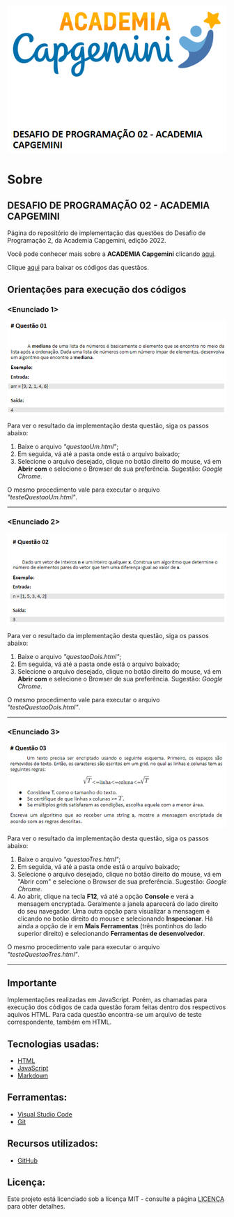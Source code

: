 <h1 align="center">
    <img src="desafio.PNG" alt="Logo Desafio">
</h1>

# Sobre

## DESAFIO DE PROGRAMAÇÃO 02 - ACADEMIA CAPGEMINI

Página do repositório de implementação das questões do Desafio de Programação 2, da Academia Capgemini, edição 2022.

Você pode conhecer mais sobre a **ACADEMIA Capgemini** clicando [aqui](https://capgemini.proway.com.br/).

Clique [aqui](https://github.com/jobafi/challenge-capgemini-2022) para baixar os códigos das questãos.

## Orientações para execução dos códigos

### <Enunciado 1>
  <img src="q1.PNG" alt="Questão 1">

Para ver o resultado da implementação desta questão, siga os passos abaixo:
1. Baixe o arquivo *"questaoUm.html"*;
2. Em seguida, vá até a pasta onde está o arquivo baixado;
3. Selecione o arquivo desejado, clique no botão direito do mouse, vá em **Abrir com** e selecione o Browser de sua preferência. Sugestão: *Google Chrome*.

O mesmo procedimento vale para executar o arquivo *"testeQuestaoUm.html"*.

***

### <Enunciado 2>
  <img src="q2.PNG" alt="Questão 2">

Para ver o resultado da implementação desta questão, siga os passos abaixo:
1. Baixe o arquivo *"questaoDois.html"*;
2. Em seguida, vá até a pasta onde está o arquivo baixado;
3. Selecione o arquivo desejado, clique no botão direito do mouse, vá em **Abrir com** e selecione o Browser de sua preferência. Sugestão: *Google Chrome*.

O mesmo procedimento vale para executar o arquivo *"testeQuestaoDois.html"*.

***

### <Enunciado 3>
  <img src="q3.PNG" alt="Questão 3">

Para ver o resultado da implementação desta questão, siga os passos abaixo:
1. Baixe o arquivo *"questaoTres.html"*;
2. Em seguida, vá até a pasta onde está o arquivo baixado;
3.  Selecione o arquivo desejado, clique no botão direito do mouse, vá em "Abrir com" e selecione o Browser de sua preferência. Sugestão: *Google Chrome*.
4. Ao abrir, clique na tecla **F12**, vá até a opção **Console** e verá a mensagem encryptada. Geralmente a janela aparecerá do lado direito do seu navegador. Uma outra opção para visualizar a mensagem é clicando no botão direito do mouse e selecionando **Inspecionar**. Há ainda a opção de ir em **Mais Ferramentas** (três pontinhos do lado superior direito) e selecionando **Ferramentas de desenvolvedor**. 

O mesmo procedimento vale para executar o arquivo *"testeQuestaoTres.html"*.

***

## Importante
Implementações realizadas em JavaScript. Porém, as chamadas para execução dos códigos de cada questão foram feitas dentro dos respectivos aquivos HTML. Para cada questão encontra-se um arquivo de teste correspondente, também em HTML.


## Tecnologias usadas:
* [HTML](https://developer.mozilla.org/pt-BR/docs/Web/HTML)
* [JavaScript](https://developer.mozilla.org/pt-BR/docs/Web/JavaScript)
* [Markdown](https://daringfireball.net/projects/)


## Ferramentas:
* [Visual Studio Code](https://code.visualstudio.com/)
* [Git](https://git-scm.com/)


## Recursos utilizados:
* [GitHub](https://github.com/)

## Licença:
Este projeto está licenciado sob a licença MIT - consulte a página [LICENÇA](https://opensource.org/licenses/MIT) para obter detalhes.
